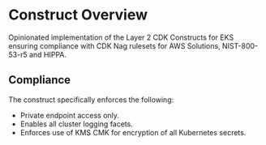 # Construct Overview

Opinionated implementation of the Layer 2 CDK Constructs for EKS ensuring compliance with CDK Nag rulesets for AWS Solutions, NIST-800-53-r5 and HIPPA.

## Compliance

The construct specifically enforces the following:

* Private endpoint access only.
* Enables all cluster logging facets.
* Enforces use of KMS CMK for encryption of all Kubernetes secrets.
